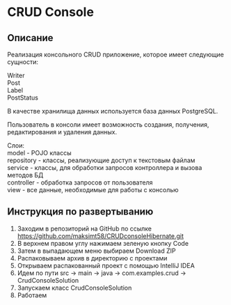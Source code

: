 # CRUD Console

## Описание
Реализация консольного CRUD приложение, которое имеет следующие сущности:

Writer  
Post  
Label  
PostStatus  

В качестве хранилища данных используется база данных PostgreSQL. 

Пользователь в консоли имеет возможность создания, получения, редактирования и удаления данных.

Слои:  
model - POJO классы  
repository - классы, реализующие доступ к текстовым файлам  
service - классы, для обработки запросов контроллера и вызова методов БД  
controller - обработка запросов от пользователя  
view - все данные, необходимые для работы с консолью  

## Инструкция по развертыванию
1. Заходим в репозиторий на GitHub по ссылке https://github.com/maksimt58/CRUDconsoleHibernate.git
2. В верхнем правом углу нажимаем зеленую кнопку Code
3. Затем в выпадающем меню выбираем Download ZIP
4. Распаковываем архив в директорию с проектами
5. Открываем распакованный проект с помощью IntelliJ IDEA
6. Идем по пути src -> main -> java -> com.examples.crud -> CrudConsoleSolution
7. Запускаем класс CrudConsoleSolution
8. Работаем